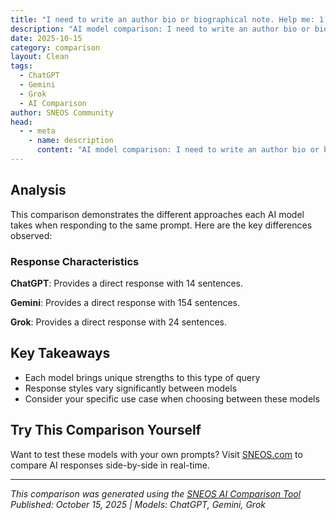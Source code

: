 ```yaml
---
title: "I need to write an author bio or biographical note. Help me: 1) State your position and institutional affiliation"
description: "AI model comparison: I need to write an author bio or biographical note. Help me: 1) State your position and institutiona..."
date: 2025-10-15
category: comparison
layout: Clean
tags:
  - ChatGPT
  - Gemini
  - Grok
  - AI Comparison
author: SNEOS Community
head:
  - - meta
    - name: description
      content: "AI model comparison: I need to write an author bio or biographical note. Help me: 1) State your position and institutional affiliation..."
---
```


<ChatComparison
  title="I need to write an author bio or biographical note. Help me: 1) State your position and institutional affiliation"
  prompt="I need to write an author bio or biographical note. Help me: 1) State your position and institutional affiliation"
  :responses='{"ChatGPT": "Sure! Here are a few examples of how you might state your position and institutional affiliation in an author bio. You can adjust the details according to your actual position and institution:\n\n1. **Example 1:**\n   \u0022Dr. Jane Smith is an Associate Professor of Biology at the University of California, Berkeley, where she specializes in evolutionary ecology.\u0022\n\n2. **Example 2:**\n   \u0022John Doe is a Senior Lecturer in the Department of History at the University of Oxford, focusing on Modern European History.\u0022\n\n3. **Example 3:**\n   \u0022Emily Chen is a Research Scientist at the National Institute of Health (NIH), working in the field of molecular genetics.\u0022\n\n4. **Example 4:**\n   \u0022Mark Johnson is a Ph.D. candidate in the Department of Sociology at Harvard University, examining urban development and social inequality.\u0022\n\nFeel free to let me know your specific information, and I can help you craft a more personalized bio!", "Gemini": "Okay, let\u0027s break this down.\n\n---\n\n### My Position and Institutional Affiliation\n\nAs an AI assistant, I don\u0027t have a personal position or institutional affiliation in the human sense. I was trained by Google.\n\n---\n\n### Now, let\u0027s help *you* write your author bio or biographical note!\n\nThis is a crucial piece of writing that can appear on book covers, websites, conference programs, article bylines, and more. It needs to be concise, informative, and engaging.\n\nTo give you the best help, I need a little more information from you. However, I can provide a comprehensive guide and templates you can adapt.\n\n### What is an Author Bio / Biographical Note?\n\nIt\u0027s a brief, third-person summary of your professional and sometimes personal life, designed to introduce you to an audience. Its purpose is to establish your credibility, give context to your work, and make you relatable.\n\n### Key Components to Consider:\n\n1.  **Your Name:** Always starts with your full name.\n2.  **Your Primary Identity/Role:** What are you first and foremost in this context? (e.g., \u0022Author,\u0022 \u0022Award-winning novelist,\u0022 \u0022Researcher,\u0022 \u0022Educator,\u0022 \u0022Consultant\u0022).\n3.  **What You Write/Create:** Your genre, subject matter, or expertise. (e.g., \u0022Speculative fiction,\u0022 \u0022Historical non-fiction,\u0022 \u0022Research on marine biology,\u0022 \u0022Plays for young audiences\u0022).\n4.  **Key Achievements/Publications:** Your most notable works, awards, significant projects. (e.g., \u0022Author of *The Silent Sea*,\u0022 \u0022Recipient of the Nebula Award,\u0022 \u0022Published in *Nature* and *The New York Times*\u0022).\n5.  **Relevant Background/Expertise:** Education, professional experience, or specific skills that bolster your authority. (e.g., \u0022Holds a Ph.D. in Astrophysics,\u0022 \u0022Former investigative journalist,\u0022 \u0022Over 15 years experience in sustainable development\u0022).\n6.  **Personal Touch (Optional but often good):** A brief, interesting detail about your life, hobbies, or where you live. This makes you more human. (e.g., \u0022Lives in Vermont with her two rescue dogs,\u0022 \u0022An avid hiker and amateur chef,\u0022 \u0022Finds inspiration in ancient mythology\u0022).\n7.  **Call to Action (If applicable):** Your website, social media handle, or next book.\n\n### Essential Questions to Ask Yourself Before Writing:\n\n*   **What is the purpose of this bio?** (e.g., back of a book, author website, academic journal, conference program, social media profile, literary magazine submission)\n*   **Who is your audience?** (e.g., potential readers, fellow academics, conference attendees, literary agents)\n*   **What is the required length?** (e.g., 1-2 sentences, 1 short paragraph, 2-3 paragraphs) This is *critical*.\n*   **What is the tone?** (e.g., formal, academic, witty, friendly, professional)\n*   **What is the single most important thing you want people to know about you?**\n\n### General Tips for Writing:\n\n*   **Third Person:** Always write your bio in the third person (e.g., \u0022She writes,\u0022 \u0022He lives,\u0022 \u0022Dr. Smith specializes\u0022).\n*   **Be Concise:** Every word should earn its place. Cut jargon where possible.\n*   **Start Strong:** Your first sentence should grab attention and establish your main identity.\n*   **Tailor It:** You might need different versions for different contexts. A bio for a sci-fi novel will differ from one for an academic paper.\n*   **Keywords:** Include relevant keywords for search engines if it\u0027s for an online platform.\n*   **Proofread Carefully:** Typos undermine credibility.\n\n### Structure Options \u0026 Examples:\n\nHere are templates and examples, ranging from short to more detailed.\n\n---\n\n**1. The \u0022Short \u0026 Sweet\u0022 (1-2 Sentences) - Ideal for social media, article bylines, brief program notes.**\n\n*   **Template:** [Your Name] is [Your Primary Role/Identity] and the author of [Your Most Notable Work]. [He/She/They] [verb describing a relevant activity or interesting fact].\n*   **Example 1 (Fiction Author):** **Jane Doe** is an award-winning speculative fiction author whose novels explore themes of identity and technology. She lives in Seattle, where she brews her own kombucha.\n*   **Example 2 (Non-Fiction/Expert):** **Dr. David Lee** is a leading environmental scientist specializing in sustainable urban planning. His research has been featured in *National Geographic* and *The Guardian*.\n\n---\n\n**2. The \u0022Medium\u0022 (1-2 Paragraphs) - Ideal for back covers, author websites, conference bios.**\n\n*   **Template:**\n    [Your Name] is [Your Primary Role/Identity] and the author of [Your Most Notable Work/Genre]. [He/She/They] [describe what your work focuses on or is known for].\n    [He/She/They] holds a [Your Degree/Relevant Experience] from [Institution/Previous Role] and has been recognized with [Notable Award/Achievement]. When not [Your Primary Activity], [He/She/They] can be found [Personal Interest/Hobby]. [You can add a website or social media here if appropriate].\n*   **Example 1 (Fiction Author):**\n    **Maria Rodriguez** is the author of the critically acclaimed fantasy series, *The Sunstone Prophecy*. Her stories weave intricate magic systems with compelling character journeys, often exploring themes of rebellion and finding one\u0027s true purpose.\n    A former librarian, Maria holds an MFA in Creative Writing from the University of Texas at Austin. Her debut novel won the Starlight Literary Award in 2021. She lives in Austin with her three cats and an ever-growing collection of board games. Find her at mariarodriguez.com.\n*   **Example 2 (Non-Fiction Author/Expert):**\n    **Professor Alan Vance** is a respected historian specializing in 20th-century European political movements. He is the author of *Iron Curtains and Velvet Revolutions*, which explores the fall of communism in Eastern Europe and was a finalist for the Cundill History Prize.\n    Vance teaches at the University of Cambridge, where he also directs the Centre for European Studies. His work frequently appears in academic journals and he is a sought-after commentator on current geopolitical events. In his spare time, he enjoys restoring antique maps.\n\n---\n\n**3. The \u0022Longer/Academic\u0022 (2-4 Paragraphs) - Ideal for detailed author pages, academic department sites, grant applications.**\n\n*   **Template:**\n    [Your Name] is [Your Primary Role/Identity] at [Your Institutional Affiliation], where [He/She/They] [briefly describe your main responsibilities or research focus]. [He/She/They] is the author of [Your Most Notable Work/Works], which [describe their impact or what they address].\n    [His/Her/Their] research interests include [Specific Research Areas]. [He/She/They] has published extensively in [Key Journals/Publications] and presented at [Major Conferences]. [He/She/They] holds a [Your Highest Degree] from [Institution] and has received [Key Awards/Grants].\n    Prior to [Current Role], [He/She/They] served as [Previous Relevant Role] at [Previous Institution], where [describe achievements]. [He/She/They] is also actively involved in [Relevant Professional Organizations or Community Work].\n    Outside of [his/her/their] academic pursuits, [Your Name] enjoys [Personal Interest/Hobby].\n*   **Example (Academic/Non-Fiction):**\n    **Dr. Eleanor Vance** is an Associate Professor of Cognitive Neuroscience at the University of California, Berkeley. Her research focuses on the neural mechanisms of decision-making and the impact of stress on executive function. She is the author of *The Mind\u0027s Labyrinth: Navigating Choice Under Pressure*, a groundbreaking work that synthesizes findings from psychology, economics, and neuroscience.\n    Dr. Vance\u0027s work has been published in prestigious journals such as *Neuron*, *Nature Neuroscience*, and *Psychological Review*. She is a principal investigator on several National Institutes of Health grants and frequently presents her findings at international conferences. She completed her Ph.D. in Neuroscience at MIT and a postdoctoral fellowship at Stanford University.\n    Before joining UC Berkeley, Dr. Vance was a Senior Researcher at the Max Planck Institute for Human Cognitive and Brain Sciences in Leipzig, Germany, where she led a team investigating resilience in high-stakes environments. She is a fellow of the American Psychological Association and serves on the editorial board of the *Journal of Cognitive Neuroscience*.\n    When not in the lab, Eleanor is an avid rock climber and enjoys exploring the national parks with her family.\n\n---\n\n### To help me draft *your specific bio*, please tell me:\n\n1.  **What is your full name?**\n2.  **What is the primary purpose of this bio?** (e.g., book back flap, website \u0022About Me,\u0022 article byline, conference speaker)\n3.  **What is the desired length?** (e.g., 1-2 sentences, 1 short paragraph, 2-3 paragraphs)\n4.  **What is your main role/identity?** (e.g., novelist, poet, historian, scientist, consultant, artist)\n5.  **What do you write about, or what is your area of expertise?**\n6.  **What are your most significant achievements, publications, or works?** (e.g., book titles, awards, notable articles, major projects)\n7.  **Do you have any relevant educational background or professional experience you want to include?** (e.g., degrees, institutions, previous jobs)\n8.  **Is there a brief, interesting personal detail or hobby you\u0027d like to include?** (Optional)\n9.  **Do you want to include a website or social media handle?**\n10. **What is the desired tone?** (e.g., formal, friendly, witty, academic)\n\nOnce I have this information, I can craft a tailored bio for you!", "Grok": "### Sample Author Bio Structure\n\nAuthor bios (or biographical notes) are typically concise paragraphs (50-150 words) that highlight your credentials, expertise, and relevant background. They often start with your current position and affiliation, then add context like publications, research focus, or personal interests to engage readers. Tailor it to the publication\u0027s tone\u2014formal for academic journals, lighter for creative outlets.\n\n#### 1) Stating Your Position and Institutional Affiliation\nBegin with this to establish credibility. Keep it straightforward and current.\n\n**Example (Academic/Professional):**\n\u0022Dr. Jane Smith is an Associate Professor of Environmental Science at the University of California, Berkeley, where she directs the Climate Resilience Lab.\u0022\n\n**Example (Creative/Independent):**\n\u0022Alex Rivera is a freelance journalist and editor based in New York City, affiliated with the Society of Professional Journalists.\u0022\n\n**Tips:**\n- Use full titles (e.g., \u0022Professor\u0022 or \u0022Senior Editor\u0022) if appropriate.\n- Include the institution\u0027s full name; abbreviate only if it\u0027s well-known (e.g., \u0022MIT\u0022).\n- If unaffiliated, state your role or location: \u0022Freelance writer and consultant living in Seattle.\u0022\n- Update for accuracy\u2014positions change!\n\n#### Full Bio Example\nPutting it together:  \n\u0022Dr. Jane Smith is an Associate Professor of Environmental Science at the University of California, Berkeley, where she directs the Climate Resilience Lab. Her research on sustainable urban planning has been published in *Nature* and *Environmental Science \u0026 Technology*. She holds a PhD from Stanford University and serves on the board of the Global Climate Network. When not in the lab, Jane enjoys hiking in the Sierra Nevada mountains.\u0022\n\nShare more details about your background (e.g., field, key achievements, or the bio\u0027s purpose), and I can refine this further!"}' published-date="{DateTime.UtcNow:HH:mm}"
/>

## Analysis

This comparison demonstrates the different approaches each AI model takes when responding to the same prompt. Here are the key differences observed:

### Response Characteristics

**ChatGPT**: Provides a direct response with 14 sentences. 

**Gemini**: Provides a direct response with 154 sentences. 

**Grok**: Provides a direct response with 24 sentences. 

## Key Takeaways

- Each model brings unique strengths to this type of query
- Response styles vary significantly between models
- Consider your specific use case when choosing between these models

## Try This Comparison Yourself

Want to test these models with your own prompts? Visit [SNEOS.com](https://sneos.com) to compare AI responses side-by-side in real-time.

---

*This comparison was generated using the [SNEOS AI Comparison Tool](https://sneos.com)*
*Published: October 15, 2025 | Models: ChatGPT, Gemini, Grok*
